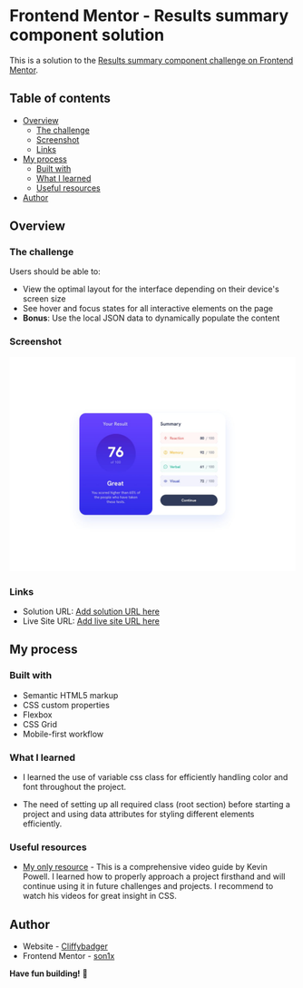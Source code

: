 # Frontend Mentor - Results summary component solution

This is a solution to the [Results summary component challenge on Frontend Mentor](https://www.frontendmentor.io/challenges/results-summary-component-CE_K6s0maV). 

## Table of contents

- [Overview](#overview)
  - [The challenge](#the-challenge)
  - [Screenshot](#screenshot)
  - [Links](#links)
- [My process](#my-process)
  - [Built with](#built-with)
  - [What I learned](#what-i-learned)  
  - [Useful resources](#useful-resources)
- [Author](#author)


## Overview

### The challenge

Users should be able to:

- View the optimal layout for the interface depending on their device's screen size
- See hover and focus states for all interactive elements on the page
- **Bonus**: Use the local JSON data to dynamically populate the content

### Screenshot

![](./design/desktop-design.jpg)

### Links

- Solution URL: [Add solution URL here](https://your-solution-url.com)
- Live Site URL: [Add live site URL here](https://your-live-site-url.com)

## My process

### Built with

- Semantic HTML5 markup
- CSS custom properties
- Flexbox
- CSS Grid
- Mobile-first workflow

### What I learned

- I learned the use of variable css class for efficiently handling color and font throughout the project.

- The need of setting up all required class (root section) before starting a project and using data attributes for styling different elements efficiently. 

### Useful resources

- [My only resource](https://www.youtube.com/watch?v=KqFAs5d3Yl8) - This is a comprehensive video guide by Kevin Powell. I learned how to properly approach a project firsthand and will continue using it in future challenges and projects. I recommend to watch his videos for great insight in CSS.




## Author

- Website - [Cliffybadger](https://github.com/Son1x-7732)
- Frontend Mentor - [son1x](https://www.frontendmentor.io/profile/Son1x-7732)

**Have fun building!** 🚀





